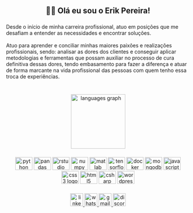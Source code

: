 <h2 align="center">👋🏼 Olá eu sou o Erik Pereira!</h2>

###

<p align="left">Desde o início de minha carreira profissional, atuo em posições que me desafiam a entender as necessidades e encontrar soluções.<br><br>Atuo para aprender e conciliar minhas maiores paixões e realizações profissionais, sendo: analisar as dores dos clientes e conseguir aplicar metodologias e ferramentas que possam auxiliar no processo de cura definitiva dessas dores, tendo embasamento para fazer a diferença e atuar de forma marcante na vida profissional das pessoas com quem tenho essa troca de experiências.</p>

###

<br clear="both">

<div align="center">

  <img src="https://github-readme-stats.vercel.app/api/top-langs?locale=pt-br&hide_title=false&layout=compact&card_width=320&langs_count=8&theme=github_dark&hide_border=false&username=erik" height="149" alt="languages graph"  />
</div>

###

<div align="center">
  <img src="https://cdn.jsdelivr.net/gh/devicons/devicon/icons/python/python-original.svg" height="35" width="47" alt="python logo"  />
  <img src="https://cdn.jsdelivr.net/gh/devicons/devicon/icons/pandas/pandas-original.svg" height="35" width="47" alt="pandas logo"  />
  <img src="https://cdn.jsdelivr.net/gh/devicons/devicon/icons/rstudio/rstudio-original.svg" height="35" width="47" alt="rstudio logo"  />
  <img src="https://cdn.jsdelivr.net/gh/devicons/devicon/icons/numpy/numpy-original.svg" height="35" width="47" alt="numpy logo"  />
  <img src="https://cdn.jsdelivr.net/gh/devicons/devicon/icons/matlab/matlab-original.svg" height="35" width="47" alt="matlab logo"  />
  <img src="https://cdn.jsdelivr.net/gh/devicons/devicon/icons/tensorflow/tensorflow-original.svg" height="35" width="47" alt="tensorflow logo"  />
  <img src="https://cdn.jsdelivr.net/gh/devicons/devicon/icons/docker/docker-original.svg" height="35" width="47" alt="docker logo"  />
  <img src="https://cdn.jsdelivr.net/gh/devicons/devicon/icons/mongodb/mongodb-original.svg" height="35" width="47" alt="mongodb logo"  />
  <img src="https://cdn.jsdelivr.net/gh/devicons/devicon/icons/javascript/javascript-original.svg" height="35" width="47" alt="javascript logo"  />
  <img src="https://cdn.jsdelivr.net/gh/devicons/devicon/icons/css3/css3-original.svg" height="35" width="47" alt="css3 logo"  />
  <img src="https://cdn.jsdelivr.net/gh/devicons/devicon/icons/html5/html5-original.svg" height="35" width="47" alt="html5 logo"  />
  <img src="https://cdn.jsdelivr.net/gh/devicons/devicon/icons/csharp/csharp-original.svg" height="35" width="47" alt="csharp logo"  />
  <img src="https://cdn.jsdelivr.net/gh/devicons/devicon/icons/wordpress/wordpress-original.svg" height="35" width="47" alt="wordpress logo"  />
</div>

###

<div align="center">
  <a href="https://www.linkedin.com/in/erik-fspereira/" target="_blank">
    <img src="https://img.shields.io/static/v1?message=LinkedIn&logo=linkedin&label=&color=0077B5&logoColor=white&labelColor=&style=for-the-badge" height="35" alt="linkedin logo"  />
  </a>
  <a href="https://wa.me/5519996530268" target="_blank">
    <img src="https://img.shields.io/static/v1?message=Whatsapp&logo=whatsapp&label=&color=25D366&logoColor=white&labelColor=&style=for-the-badge" height="35" alt="whatsapp logo"  />
  </a>
  <a href="erik.fspereira@gmail.com" target="_blank">
    <img src="https://img.shields.io/static/v1?message=Gmail&logo=gmail&label=&color=D14836&logoColor=white&labelColor=&style=for-the-badge" height="35" alt="gmail logo"  />
  </a>
  <a href="https://discord.com/channels/ErikFernandox#5922" target="_blank">
    <img src="https://img.shields.io/static/v1?message=Discord&logo=discord&label=&color=7289DA&logoColor=white&labelColor=&style=for-the-badge" height="35" alt="discord logo"  />
  </a>
</div>

###
